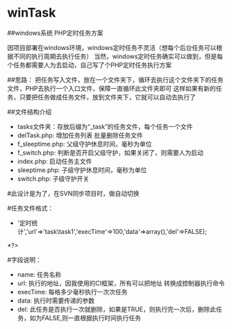 # winTask

##windows系统 PHP定时任务方案

因项目部署在windows环境，windows定时任务不灵活（想每个后台任务可以根据不同的执行周期去执行任务）
当然，windows定时任务确实可以做到，但是每个任务都需要人为去启动，自己写了个PHP定时任务执行方案

##思路：
把任务写入文件，放在一个文件夹下，循环去执行这个文件夹下的任务文件，PHP去执行一个入口文件，保障一直循环此文件夹即可
这样如果有新的任务，只要把任务做成任务文件，放到文件夹下，它就可以自动去执行了

##文件结构介绍
* tasks文件夹：存放后缀为“_task”的任务文件，每个任务一个文件
* delTask.php: 增加任务列表 批量删除任务文件
* f_sleeptime.php: 父级守护休息时间，毫秒为单位
* f_switch.php: 判断是否开启父级守护，如果关闭了，则需要人为启动
* index.php: 启动任务主文件
* sleeptime.php: 子级守护休息时间，毫秒为单位
* switch.php: 子级守护开关

#此设计是为了，在SVN同步项目时，做自动切换

#任务文件格式：

* <?php return array('name'=>'定时统计','url'=>'task\task1','execTime'=>100,'data'=>array(),'del'=>FALSE);
*?>

#字段说明：
* name: 任务名称
* url: 执行的地址，因我使用的CI框架，所有可以把地址 转换成控制器执行命令
* execTime: 每格多少毫秒执行一次次任务
* data: 执行时需要传递的参数
* del: 此任务是否执行一次就删除，如果是TRUE，则执行完一次后，删除此任务，如为FALSE,则一直根据执行时间执行任务



